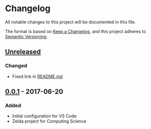 # Changelog
All notable changes to this project will be documented in this file.

The format is based on [Keep a Changelog](https://keepachangelog.com/en/1.0.0/),
and this project adheres to [Semantic Versioning](https://semver.org/spec/v2.0.0.html).

## [Unreleased]
### Changed
- Fixed link in [README.md](./README.md)

## [0.0.1] - 2017-06-20
### Added
- Initial configuration for VS Code
- Zelda project for Computing Science

[Unreleased]: https://github.com/olivierlacan/keep-a-changelog/compare/v0.0.1...HEAD
[0.0.1]: https://github.com/aideng1694/School-Work/releases/tag/v0.0.1
